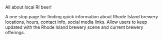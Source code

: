 All about local RI beer!

A one stop page for finding quick information about Rhode Island brewery locations, hours, contact info, social media links. 
Allow users to keep updated with the Rhode Island brewery scene and current brewery offerings. 
